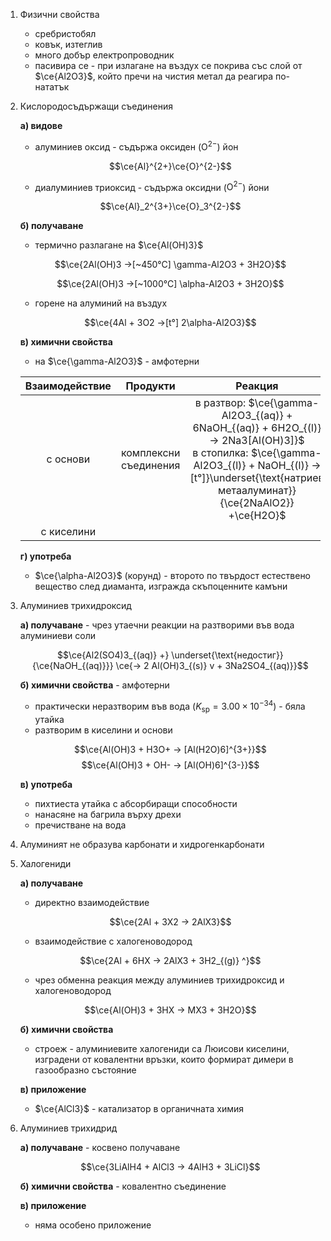 1. Физични свойства
	- сребристобял
	- ковък, изтеглив
	- много добър електропроводник
	- пасивира се - при излагане на въздух се покрива със слой от $\ce{Al2O3}$, който пречи на чистия метал да реагира по-нататък

2. Кислородосъдържащи съединения 
	
	**а) видове**
	- алуминиев оксид - съдържа оксиден ($\text{O}^{2-}$) йон
	
	$$\ce{Al}^{2+}\ce{O}^{2-}$$
	
	- диалуминиев триоксид - съдържа оксидни ($\text{O}^{2-}$) йони
	
	$$\ce{Al}_2^{3+}\ce{O}_3^{2-}$$
	
	**б) получаване**
	- термично разлагане на $\ce{Al(OH)3}$
	
	$$\ce{2Al(OH)3 ->[~450°C] \gamma-Al2O3 + 3H2O}$$
	
	$$\ce{2Al(OH)3 ->[~1000°C] \alpha-Al2O3 + 3H2O}$$
	
	- горене на алуминий на въздух
	
	$$\ce{4Al + 3O2 ->[t°] 2\alpha-Al2O3}$$
	
	**в) химични свойства** 
	- на $\ce{\gamma-Al2O3}$ - амфотерни
	
	|Взаимодействие|Продукти|Реакция|
	|:--:|:--:|:--:|
	|с основи|комплексни съединения|в разтвор: $\ce{\gamma-Al2O3_{(aq)} + 6NaOH_{(aq)} + 6H2O_{(l)} -> 2Na3[Al(OH)3]}$ <br/> в стопилка: $\ce{\gamma-Al2O3_{(l)} + NaOH_{(l)} ->[t°]}\underset{\text{натриев метаалуминат}}{\ce{2NaAlO2}} +\ce{H2O}$|
	|с киселини||
	
	**г) употреба**
	- $\ce{\alpha-Al2O3}$ (корунд) - второто по твърдост естествено вещество след диаманта, изгражда скъпоценните камъни
	
3. Алуминиев трихидроксид 
	
	**а) получаване** - чрез утаечни реакции на разтворими във вода алуминиеви соли
	
	$$\ce{Al2(SO4)3_{(aq)} +} \underset{\text{недостиг}}{\ce{NaOH_{(aq)}}} \ce{-> 2 Al(OH)3_{(s)} v + 3Na2SO4_{(aq)}}$$
	
	**б) химични свойства** - амфотерни
	- практически неразтворим във вода ($K_{\text{sp}} = 3.00\times 10^{-34}$) - бяла утайка 
	- разтворим в киселини и основи
	
	$$\ce{Al(OH)3 + H3O+ -> [Al(H2O)6]^{3+}}$$
	$$\ce{Al(OH)3 + OH- -> [Al(OH)6]^{3-}}$$
	
	**в) употреба**
	- пихтиеста утайка с абсорбиращи способности
	- нанасяне на багрила върху дрехи
	- пречистване на вода

4. Алуминият не образува карбонати и хидрогенкарбонати

5. Халогениди
	
	**а) получаване**
	- директно взаимодействие
	
	$$\ce{2Al + 3X2 -> 2AlX3}$$
	
	- взаимодействие с халогеноводород
	
	$$\ce{2Al + 6HX -> 2AlX3 + 3H2_{(g)} ^}$$
	
	- чрез обменна реакция между алуминиев трихидроксид и халогеноводород
	
	$$\ce{Al(OH)3 + 3HX -> MX3 + 3H2O}$$
	
	**б) химични свойства**
	- строеж - алуминиевите халогениди са Люисови киселини, изградени от ковалентни връзки, които формират димери в газообразно състояние
	
	**в) приложение**
	- $\ce{AlCl3}$ - катализатор в органичната химия

6. Алуминиев трихидрид
	
	**а) получаване** - косвено получаване
	
	$$\ce{3LiAlH4 + AlCl3 -> 4AlH3 + 3LiCl}$$
	
	**б) химични свойства** - ковалентно съединение
	
	**в) приложение**
	- няма особено приложение